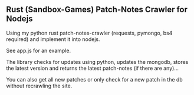 ## Rust (Sandbox-Games) Patch-Notes Crawler for Nodejs

Using my python rust patch-notes-crawler (requests, pymongo, bs4 required) and implement it into nodejs.

See app.js for an example.

The library checks for updates using python, updates the mongodb, stores the latest version and returns the latest patch-notes (if there are any)...

You can also get all new patches or only check for a new patch in the db without recrawling the site.

